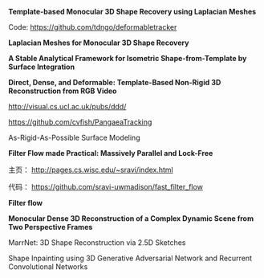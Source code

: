 **Template-based Monocular 3D Shape Recovery using Laplacian Meshes**

Code: https://github.com/tdngo/deformabletracker

**Laplacian Meshes for Monocular 3D Shape Recovery**

**A Stable Analytical Framework for Isometric Shape-from-Template by Surface Integration**   

**Direct, Dense, and Deformable: Template-Based Non-Rigid 3D Reconstruction from RGB Video**

http://visual.cs.ucl.ac.uk/pubs/ddd/

https://github.com/cvfish/PangaeaTracking

As-Rigid-As-Possible Surface Modeling


**Filter Flow made Practical: Massively Parallel and Lock-Free**

主页：
http://pages.cs.wisc.edu/~sravi/index.html

代码：
https://github.com/sravi-uwmadison/fast_filter_flow

**Filter flow**

**Monocular Dense 3D Reconstruction of a Complex Dynamic Scene from Two Perspective Frames**



MarrNet: 3D Shape Reconstruction via 2.5D Sketches


Shape Inpainting using 3D Generative Adversarial Network and Recurrent
Convolutional Networks